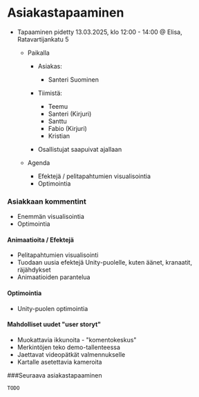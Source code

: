 # Asiakastapaaminen

- Tapaaminen pidetty 13.03.2025, klo 12:00 - 14:00 @ Elisa, Ratavartijankatu 5
    
    - Paikalla
        - Asiakas:
            - Santeri Suominen

        - Tiimistä:
            - Teemu
            - Santeri (Kirjuri)
            - Santtu
            - Fabio (Kirjuri)
            - Kristian

        - Osallistujat saapuivat ajallaan

    - Agenda
        - Efektejä / pelitapahtumien visualisointia
        - Optimointia

### Asiakkaan kommentint
- Enemmän visualisointia
- Optimointia

#### Animaatioita / Efektejä
- Pelitapahtumien visualisointi
- Tuodaan uusia efektejä Unity-puolelle, kuten äänet, kranaatit, räjähdykset
- Animaatioiden parantelua
    
#### Optimointia
- Unity-puolen optimointia

#### Mahdolliset uudet "user storyt"

- Muokattavia ikkunoita - "komentokeskus"
- Merkintöjen teko demo-tallenteessa
- Jaettavat videopätkät valmennukselle
- Kartalle asetettavia kameroita

###Seuraava asiakastapaaminen

    TODO

